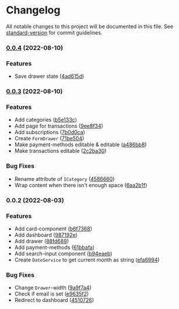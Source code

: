 # Changelog

All notable changes to this project will be documented in this file. See [standard-version](https://github.com/conventional-changelog/standard-version) for commit guidelines.

### [0.0.4](https://github.com/BudgetBuddyDE/Webapp/compare/v0.0.3...v0.0.4) (2022-08-10)


### Features

* Save drawer state ([4ad615d](https://github.com/BudgetBuddyDE/Webapp/commit/4ad615d4cf03a75db8660eab22f2bd174d8f0e60))

### [0.0.3](https://github.com/BudgetBuddyDE/Webapp/compare/v0.0.2...v0.0.3) (2022-08-10)


### Features

* Add categories ([b5e133c](https://github.com/BudgetBuddyDE/Webapp/commit/b5e133c12cbee58ca55b72f8912162d80d74b564))
* Add page for transactions ([9ee8f34](https://github.com/BudgetBuddyDE/Webapp/commit/9ee8f3415d43702af504259cb73c6553ca647261))
* Add subscriptions ([7b0d0ca](https://github.com/BudgetBuddyDE/Webapp/commit/7b0d0ca317b815f16d7f82415bc6a770230cff3c))
* Create `FormDrawer` ([71be504](https://github.com/BudgetBuddyDE/Webapp/commit/71be50407f8febe656986882a0d4b8948e619b84))
* Make payment-methods editable & editable ([a486bb8](https://github.com/BudgetBuddyDE/Webapp/commit/a486bb8b621551babcae7220bff96f1842006b4e))
* Make transactions editable ([2c2ba30](https://github.com/BudgetBuddyDE/Webapp/commit/2c2ba3017ddb3bd8d093d19403bdfa7494176d32))


### Bug Fixes

* Rename attribute of `ICategory` ([4586660](https://github.com/BudgetBuddyDE/Webapp/commit/45866602a63db45390509579165cf7e63bd65013))
* Wrap content when there isn't enough space ([6aa2b1f](https://github.com/BudgetBuddyDE/Webapp/commit/6aa2b1f68931f3347f74e1eeaac62ba224d0c9a3))

### 0.0.2 (2022-08-03)


### Features

* Add card-component ([b6f7368](https://github.com/BudgetBuddyDE/Webapp/commit/b6f7368d47db2b8e532930a6732a3d61eb70db82))
* Add dashboard ([987192e](https://github.com/BudgetBuddyDE/Webapp/commit/987192e8cc7f9b53b6edd1a10a4cb2d54041333c))
* Add drawer ([88fd689](https://github.com/BudgetBuddyDE/Webapp/commit/88fd68951fd7e92660e7125f40ea40540aa63300))
* Add payment-methods ([61bbafa](https://github.com/BudgetBuddyDE/Webapp/commit/61bbafaff790f885e7aedc1e79a6d63dcccbf906))
* Add search-input component ([b94eaeb](https://github.com/BudgetBuddyDE/Webapp/commit/b94eaebe17ccd1ec31527db21c085db88adea85f))
* Create `DateService` to get current month as string ([efa6994](https://github.com/BudgetBuddyDE/Webapp/commit/efa69949fa7872ebfcc0a0ca10c03ddcf591bad3))


### Bug Fixes

* Change `Drawer`-width ([9a9f7a4](https://github.com/BudgetBuddyDE/Webapp/commit/9a9f7a4e3c71d486c569ca4937412d8e0e5aa7c1))
* Check if email is set ([e9635f2](https://github.com/BudgetBuddyDE/Webapp/commit/e9635f29ecdb9f5290a92803319f74a9ae0eee8b))
* Redirect to dashboard ([4510726](https://github.com/BudgetBuddyDE/Webapp/commit/4510726df462606c8771266ffe671981206a2262))
